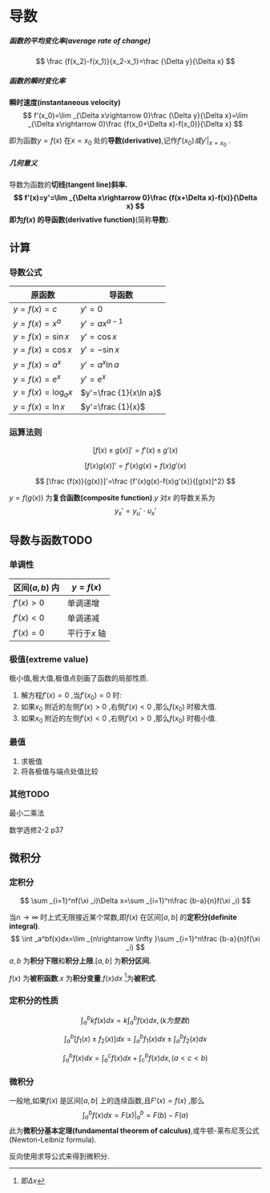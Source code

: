 # 导数

##### 函数的平均变化率(average rate of change)

$$
\frac {f(x_2)-f(x_1)}{x_2-x_1}=\frac {\Delta y}{\Delta x}
$$

##### 函数的瞬时变化率

**瞬时速度(instantaneous velocity)**
$$
f'(x_0)=\lim _{\Delta x\rightarrow 0}\frac {\Delta y}{\Delta x}=\lim _{\Delta x\rightarrow 0}\frac {f(x_0+\Delta x)-f(x_0)}{\Delta x}
$$


即为函数$y=f(x)$ 在$x=x_0$ 处的**导数(derivative)**,记作$f'(x_0)或y'|_{x=x_0}$ .

##### 几何意义

导数为函数的**切线(tangent line)**斜率.
$$
f'(x)=y'=\lim _{\Delta x\rightarrow 0}\frac {f(x+\Delta x)-f(x)}{\Delta x}
$$
即为$f(x)$ 的**导函数(derivative function)**(简称**导数**).

## 计算

### 导数公式

| 原函数            | 导函数                 |
| ----------------- | ---------------------- |
| $y=f(x)=c$        | $y'=0$                 |
| $y=f(x)=x^a$      | $y'=ax^{a-1}$          |
| $y=f(x)=\sin x$   | $y'=\cos x$            |
| $y=f(x)=\cos x$   | $y'=-\sin x$           |
| $y=f(x)=a^x$      | $y'=a^x\ln a$          |
| $y=f(x)=e^x$      | $y'=e^x$               |
| $y=f(x)=\log _ax$ | $y'=\frac {1}{x\ln a}$ |
| $y=f(x)=\ln x$    | $y'=\frac {1}{x}$      |

### 运算法则

$$
[f(x)\pm g(x)]'=f'(x)\pm g'(x)
$$

$$
[f(x)g(x)]'=f'(x)g(x)+f(x)g'(x)
$$

$$
[\frac {f(x)}{g(x)}]'=\frac {f'(x)g(x)-f(x)g'(x)}{[g(x)]^2}
$$

$y=f(g(x))$ 为**复合函数(composite function)**.$y$ 对$x$ 的导数关系为
$$
y_x'=y_u'\cdot u_x'
$$

## 导数与函数TODO

### 单调性

| 区间$(a,b)$ 内 | $y=f(x)$     |
| -------------- | ------------ |
| $f'(x)>0$      | 单调递增     |
| $f'(x)<0$      | 单调递减     |
| $f'(x)=0$      | 平行于$x$ 轴 |

### 极值(extreme value)

极小值,极大值,极值点刻画了函数的局部性质.

1. 解方程$f'(x)=0$ ,当$f'(x_0)=0$ 时:
2. 如果$x_0$ 附近的左侧$f'(x)>0$ ,右侧$f'(x)<0$ ,那么$f(x_0)$ 时极大值.
3. 如果$x_0$ 附近的左侧$f'(x)<0$ ,右侧$f'(x)>0$ ,那么$f(x_0)$ 时极小值.

### 最值

1. 求极值
2. 将各极值与端点处值比较

### 其他TODO

最小二乘法

数学选修2-2 p37

## 微积分

### 定积分

$$
\sum _{i=1}^nf(\xi _i)\Delta x=\sum _{i=1}^n\frac {b-a}{n}f(\xi _i)
$$

当$n\rightarrow \infty$ 时上式无限接近某个常数,即$f(x)$ 在区间$[a,b]$ 的**定积分(definite integral)**.
$$
\int _a^bf(x)dx=\lim _{n\rightarrow \infty }\sum _{i=1}^n\frac {b-a}{n}f(\xi _i)
$$
$a,b$ 为**积分下限**和**积分上限**.$[a,b]$ 为**积分区间**.

$f(x)$ 为**被积函数**.$x$ 为**积分变量**.$f(x)dx$ [^dx]为**被积式**.

### 定积分的性质

$$
\int _a^bkf(x)dx=k\int _a^bf(x)dx,(k为整数)
$$

$$
\int _a^b[f_1(x)\pm f_2(x)]dx=\int _a^bf_1(x)dx\pm \int _a^bf_2(x)dx
$$

$$
\int _a^bf(x)dx=\int _a^cf(x)dx+\int _c^bf(x)dx,(a<c<b)
$$

### 微积分

一般地,如果$f(x)$ 是区间$[a,b]$ 上的连续函数,且$F'(x)=f(x)$ ,那么
$$
\int _a^bf(x)dx=F(x)|_a^b=F(b)-F(a)
$$
此为**微积分基本定理(fundamental theorem of calculus)**,或牛顿-莱布尼茨公式(Newton-Leibniz formula).

反向使用求导公式来得到微积分.







[^dx]: 即$\Delta x$ 
